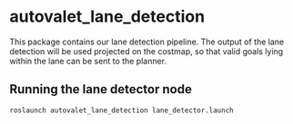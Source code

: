 # autovalet_lane_detection

This package contains our lane detection pipeline. The output of the lane detection will be used projected on the costmap, so that valid goals lying within the lane can be sent to the planner.

## Running the lane detector node
```
roslaunch autovalet_lane_detection lane_detector.launch
```